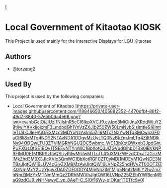 [
# Local Government of Kitaotao KIOSK

This Project is used mainly for the Interactive Displays for LGU Kitaotao

## Authors

- [@toryang2](https://www.github.com/toryang2)


## Used By

This project is used by the following companies:

- Local Government of Kitaotao
](https://private-user-images.githubusercontent.com/118846650/405882352-4470dfbf-88f2-49d7-8840-57e5b0da4e68.png?jwt=eyJhbGciOiJIUzI1NiIsInR5cCI6IkpXVCJ9.eyJpc3MiOiJnaXRodWIuY29tIiwiYXVkIjoicmF3LmdpdGh1YnVzZXJjb250ZW50LmNvbSIsImtleSI6ImtleTUiLCJleHAiOjE3Mzc2MDYxNzAsIm5iZiI6MTczNzYwNTg3MCwicGF0aCI6Ii8xMTg4NDY2NTAvNDA1ODgyMzUyLTQ0NzBkZmJmLTg4ZjItNDlkNy04ODQwLTU3ZTViMGRhNGU2OC5wbmc_WC1BbXotQWxnb3JpdGhtPUFXUzQtSE1BQy1TSEEyNTYmWC1BbXotQ3JlZGVudGlhbD1BS0lBVkNPRFlMU0E1M1BRSzRaQSUyRjIwMjUwMTIzJTJGdXMtZWFzdC0xJTJGczMlMkZhd3M0X3JlcXVlc3QmWC1BbXotRGF0ZT0yMDI1MDEyM1QwNDE3NTBaJlgtQW16LUV4cGlyZXM9MzAwJlgtQW16LVNpZ25hdHVyZT00OTZlZjQzNmMxY2UzYjgwZDA0ZDE0ODY4MmNhZjM1Mjg5NmI2MjhiY2IwZmZhNmZjMzYxMTNmMmQzZDRhMWVhJlgtQW16LVNpZ25lZEhlYWRlcnM9aG9zdCJ9.vNHNswyE_vp_8AeF-C_SlOf16Wy-qIOKar1TETfcSv0)
